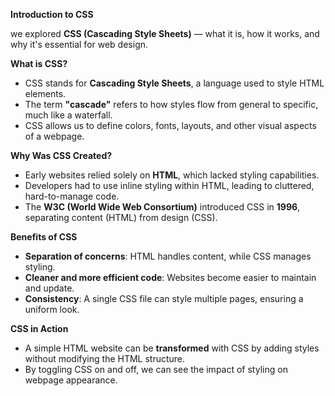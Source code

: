 **Introduction to CSS**

we explored **CSS (Cascading Style Sheets)**
— what it is, how it works, and why it's essential for web design.

**What is CSS?**

- CSS stands for **Cascading Style Sheets**, a language used to style HTML elements.
- The term **"cascade"** refers to how styles flow from general to specific, much like a waterfall.
- CSS allows us to define colors, fonts, layouts, and other visual aspects of a webpage.

**Why Was CSS Created?**

- Early websites relied solely on **HTML**, which lacked styling capabilities.
- Developers had to use inline styling within HTML, leading to cluttered, hard-to-manage code.
- The **W3C (World Wide Web Consortium)** introduced CSS in **1996**, separating content (HTML) from design (CSS).

**Benefits of CSS**

- **Separation of concerns**: HTML handles content, while CSS manages styling.
- **Cleaner and more efficient code**: Websites become easier to maintain and update.
- **Consistency**: A single CSS file can style multiple pages, ensuring a uniform look.

**CSS in Action**

- A simple HTML website can be **transformed** with CSS by adding styles without modifying the HTML structure.
- By toggling CSS on and off, we can see the impact of styling on webpage appearance.

